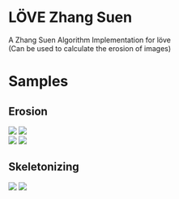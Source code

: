 # LÖVE Zhang Suen
A Zhang Suen Algorithm Implementation for löve<br>
(Can be used to calculate the erosion of images)

# Samples
## Erosion
![](https://cdn.discordapp.com/attachments/353704480694468608/406886520998330385/binaryImg.jpg)
![](https://cdn.discordapp.com/attachments/353704480694468608/406915274684497920/unknown.png)<br>
![](https://i.imgur.com/9TRDFhi.jpg)
![](https://cdn.discordapp.com/attachments/353704480694468608/406916764144762888/unknown.png)
## Skeletonizing
![](https://i.imgur.com/snzZoKI.jpg)
![](https://i.imgur.com/JbTxJQq.png)
